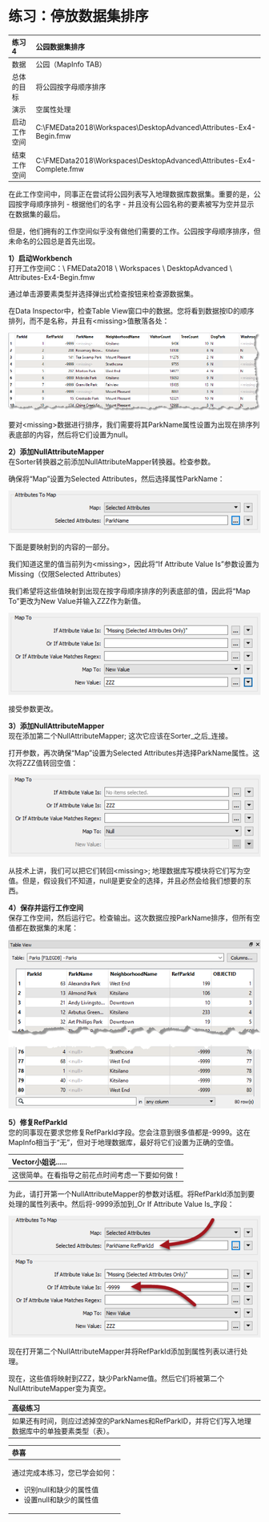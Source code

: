 # 练习：停放数据集排序

|  练习4 |  公园数据集排序 |
| :--- | :--- |
| 数据 | 公园（MapInfo TAB） |
| 总体的目标 | 将公园按字母顺序排序 |
| 演示 | 空属性处理 |
| 启动工作空间 | C:\FMEData2018\Workspaces\DesktopAdvanced\Attributes-Ex4-Begin.fmw |
| 结束工作空间 | C:\FMEData2018\Workspaces\DesktopAdvanced\Attributes-Ex4-Complete.fmw |

在此工作空间中，同事正在尝试将公园列表写入地理数据库数据集。重要的是，公园按字母顺序排列 - 根据他们的名字 - 并且没有公园名称的要素被写为空并显示在数据集的最后。

但是，他们拥有的工作空间似乎没有做他们需要的工作。公园按字母顺序排序，但未命名的公园总是首先出现。

  
**1）启动Workbench**  
打开工作空间C：\ FMEData2018 \ Workspaces \ DesktopAdvanced \ Attributes-Ex4-Begin.fmw

通过单击源要素类型并选择弹出式检查按钮来检查源数据集。

在Data Inspector中，检查Table View窗口中的数据。您将看到数据按ID的顺序排列，而不是名称，并且有&lt;missing&gt;值散落各处：

[![](../.gitbook/assets/img1.250.ex4.initialdata.png)](https://github.com/safesoftware/FMETraining/blob/Desktop-Advanced-2018/DesktopAdvanced1Attributes/Images/Img1.250.Ex4.InitialData.png)

要对&lt;missing&gt;数据进行排序，我们需要将其ParkName属性设置为出现在排序列表底部的内容，然后将它们设置为null。

  
**2）添加NullAttributeMapper**  
在Sorter转换器之前添加NullAttributeMapper转换器。检查参数。

确保将“Map”设置为Selected Attributes，然后选择属性ParkName：

[![](../.gitbook/assets/img1.251.ex4.nullattributemapperparameters1.png)](https://github.com/safesoftware/FMETraining/blob/Desktop-Advanced-2018/DesktopAdvanced1Attributes/Images/Img1.251.Ex4.NullAttributeMapperParameters1.png)

下面是要映射到的内容的一部分。

我们知道这里的值当前列为&lt;missing&gt;，因此将“If Attribute Value Is”参数设置为Missing（仅限Selected Attributes）

我们希望将这些值映射到出现在按字母顺序排序的列表底部的值，因此将“Map To”更改为New Value并输入ZZZ作为新值。

[![](../.gitbook/assets/img1.252.ex4.nullattributemapperparameters2.png)](https://github.com/safesoftware/FMETraining/blob/Desktop-Advanced-2018/DesktopAdvanced1Attributes/Images/Img1.252.Ex4.NullAttributeMapperParameters2.png)

接受参数更改。

  
**3）添加NullAttributeMapper**  
现在添加第二个NullAttributeMapper; 这次它应该在Sorter_之后_连接。

打开参数，再次确保“Map”设置为Selected Attributes并选择ParkName属性。这次将ZZZ值转回空值：

[![](../.gitbook/assets/img1.253.ex4.nullattributemapperparameters3.png)](https://github.com/safesoftware/FMETraining/blob/Desktop-Advanced-2018/DesktopAdvanced1Attributes/Images/Img1.253.Ex4.NullAttributeMapperParameters3.png)

从技术上讲，我们可以把它们转回&lt;missing&gt;; 地理数据库写模块将它们写为空值。但是，假设我们不知道，null是更安全的选择，并且必然会给我们想要的东西。

  
**4）保存并运行工作空间**  
保存工作空间，然后运行它。检查输出。这次数据应按ParkName排序，但所有空值都在数据集的末尾：

[![](../.gitbook/assets/img1.254.ex4.sortedoutputdata.png)](https://github.com/safesoftware/FMETraining/blob/Desktop-Advanced-2018/DesktopAdvanced1Attributes/Images/Img1.254.Ex4.SortedOutputData.png)

  
**5）修复RefParkId**  
您的同事现在要求您修复RefParkId字段。您会注意到很多值都是-9999。这在MapInfo相当于“无”，但对于地理数据库，最好将它们设置为正确的空值。

|  Vector小姐说...... |
| :--- |
|  这很简单。在看指导之前花点时间考虑一下要如何做！ |

为此，请打开第一个NullAttributeMapper的参数对话框。将RefParkId添加到要处理的属性列表中。然后将-9999添加到_Or If Attribute Value Is_字段：

[![](../.gitbook/assets/img1.255.ex4.nullattributemapperparamsforid.png)](https://github.com/safesoftware/FMETraining/blob/Desktop-Advanced-2018/DesktopAdvanced1Attributes/Images/Img1.255.Ex4.NullAttributeMapperParamsForID.png)

现在打开第二个NullAttributeMapper并将RefParkId添加到属性列表以进行处理。

现在，这些值将映射到ZZZ，缺少ParkName值。然后它们将被第二个NullAttributeMapper变为真空。

|  高级练习 |
| :--- |
|  如果还有时间，则应过滤掉空的ParkNames和RefParkID，并将它们写入地理数据库中的单独要素类型（表）。 |

<table>
  <thead>
    <tr>
      <th style="text-align:left">恭喜</th>
    </tr>
  </thead>
  <tbody>
    <tr>
      <td style="text-align:left">
        <p>通过完成本练习，您已学会如何：</p>
        <ul>
          <li>识别null和缺少的属性值</li>
          <li>设置null和缺少的属性值</li>
        </ul>
      </td>
    </tr>
  </tbody>
</table>

